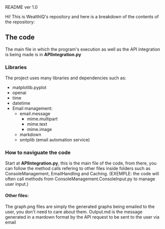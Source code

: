 README ver 1.0

Hi! This is WealthIQ's repository and here is a breakdown of the contents of the repository:

## The code
The main file in which the program's execution as well as the API integration is being made is in **APIIntegration.py**

### Libraries
The project uses many libraries and dependencies such as:
- matplotlib.pyplot
- openai
- time
- datetime
- Email management:
  - email.message
    - mime.multipart
    - mime.text
    - mime.image 
  - markdown
  - smtplib (email automation service)
 
### How to naviguate the code
Start at **APIIntegration.py**, this is the main file of the code, from there, you can follow the method calls refering to other files inside folders such as ConsoleManagement, EmailHandling and Caching. (EXEMPLE: the code will often call methods from ConsoleManagement.ConsoleInput.py to manage user input.)

#### Other files:
The graph.png files are simply the generated graphs being emailed to the user, you don't need to care about them.
Output.md is the message generated in a mardown format by the API request to be sent to the user via email
